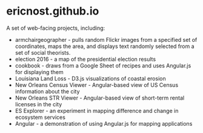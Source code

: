 # ericnost.github.io
A set of web-facing projects, including:
* armchairgeographer - pulls random Flickr images from a specified set of coordinates, maps the area, and displays text randomly selected from a set of social theorists.
* election 2016 - a map of the presidential election results
* cookbook - draws from a Google Sheet of recipes and uses Angular.js for displaying them
* Louisiana Land Loss - D3.js visualizations of coastal erosion
* New Orleans Census Viewer - Angular-based view of US Census information about the city
* New Orleans STR Viewer - Angular-based view of short-term rental licenses in the city
* ES Explorer - an experiment in mapping difference and change in ecosystem services
* Angular - a demonstration of using Angular.js for mapping applications
